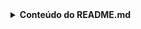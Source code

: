 <details> <summary><b>Conteúdo do README.md</b></summary>

# Cofrinho de Moedas em Java

Este projeto implementa um sistema simples de gerenciamento de um cofrinho virtual, utilizando conceitos de **Programação Orientada a Objetos (POO)**, incluindo **herança**, **polimorfismo** e **tratamento de exceções**.

## Funcionalidades

O sistema permite que o usuário:

1. **Adicionar moedas:** Suporta moedas em **Real (BRL)**, **Dólar (USD)** e **Euro (EUR)**.
2. **Remover moedas:** Remove moedas específicas do cofrinho pelo índice.
3. **Listar moedas:** Mostra todas as moedas presentes no cofrinho.
4. **Calcular o total em Reais:** Converte todas as moedas para **Real (BRL)** e exibe o total acumulado.

## Tecnologias Utilizadas

- **Linguagem:** Java
- **IDE Recomendada:** Eclipse, IntelliJ IDEA ou qualquer IDE de sua preferência
- **Estrutura de Dados:** ArrayList para armazenar as moedas

## Estrutura do Projeto

ProjetoCofrinho/ │ ├── src/ │ ├── Cofrinho.java │ ├── Moeda.java │ ├── Real.java │ ├── Dolar.java │ ├── Euro.java │ └── Principal.java │ └── README.md


## Como Rodar o Projeto Localmente

### Pré-requisitos

- **Java JDK:** Certifique-se de que o JDK (versão 8 ou superior) esteja instalado.
- **IDE:** Recomenda-se o uso de uma IDE como **Eclipse** ou **IntelliJ IDEA**, mas você pode usar o terminal/console, se preferir.

### Passos:

1. **Clone o repositório:**
   ```bash
   git clone https://github.com/fcborges/cofrinho-3664023.git
   cd cofrinho-3664023

Importe o projeto para sua IDE:

No Eclipse:
Selecione File > Import > General > Existing Projects into Workspace.
No IntelliJ IDEA:
Selecione Open e escolha a pasta do projeto.
Compile e execute:

Abra o arquivo Principal.java.
Execute o programa através do botão Run (ou pressione Shift + F10 no IntelliJ).
Teste o menu interativo:
Utilize o menu no terminal/console para interagir com o sistema. Insira valores usando o ponto (.) como separador decimal.

Possíveis Problemas
Valores decimais: Certifique-se de usar um ponto (.) como separador decimal (ex: 2.50 para dois reais e cinquenta centavos).
Entradas inválidas: O programa trata erros de entrada (ex: texto em vez de números), exibindo mensagens de erro e permitindo novas tentativas.

Autor
[Seu Nome]
Especialista em Engenharia de Software
[Seu Email ou LinkedIn]

</details>
